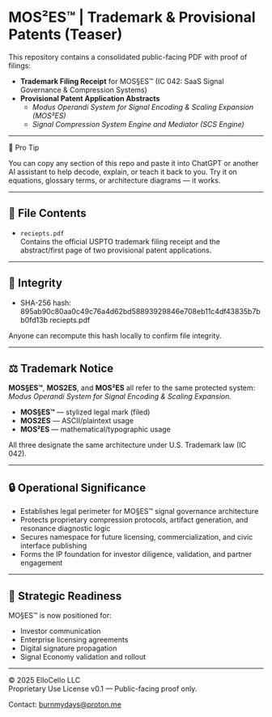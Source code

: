 # MOS²ES™ | Trademark & Provisional Patents (Teaser)

This repository contains a consolidated public-facing PDF with proof of filings:  

- **Trademark Filing Receipt** for MOS§ES™ (IC 042: SaaS Signal Governance & Compression Systems)  
- **Provisional Patent Application Abstracts**  
  - *Modus Operandi System for Signal Encoding & Scaling Expansion (MOS²ES)*  
  - *Signal Compression System Engine and Mediator (SCS Engine)*  

---

🧠 Pro Tip

You can copy any section of this repo and paste it into ChatGPT or another AI assistant to help decode, explain, or teach it back to you.
Try it on equations, glossary terms, or architecture diagrams — it works.

---

## 📂 File Contents
- `reciepts.pdf`  
  Contains the official USPTO trademark filing receipt and the abstract/first page of two provisional patent applications.

---

## 🔑 Integrity
- SHA-256 hash:  895ab90c80aa0c49c76a4d62bd58893929846e708eb11c4df43835b7bb0fd13b  reciepts.pdf



Anyone can recompute this hash locally to confirm file integrity.

---

## ⚖️ Trademark Notice
**MOS§ES™**, **MOS2ES**, and **MOS²ES** all refer to the same protected system:  
*Modus Operandi System for Signal Encoding & Scaling Expansion.*

- **MOS§ES™** — stylized legal mark (filed)  
- **MOS2ES** — ASCII/plaintext usage  
- **MOS²ES** — mathematical/typographic usage  

All three designate the same architecture under U.S. Trademark law (IC 042).


---

## 🔒 Operational Significance  
- Establishes legal perimeter for MO§ES™ signal governance architecture  
- Protects proprietary compression protocols, artifact generation, and resonance diagnostic logic  
- Secures namespace for future licensing, commercialization, and civic interface publishing  
- Forms the IP foundation for investor diligence, validation, and partner engagement

---

## 🧭 Strategic Readiness  
MO§ES™ is now positioned for:  
- Investor communication  
- Enterprise licensing agreements  
- Digital signature propagation  
- Signal Economy validation and rollout

---
© 2025 ElloCello LLC  
Proprietary Use License v0.1 — Public-facing proof only.  

Contact: burnmydays@proton.me

